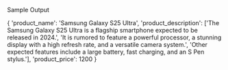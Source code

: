 Sample Output

{
	'product_name': 'Samsung Galaxy S25 Ultra', 
	'product_description': ['The Samsung Galaxy S25 Ultra is a flagship smartphone expected to be released in 	 2024.', 'It is rumored to feature a powerful processor, a stunning display with a high refresh rate, and a 	 versatile camera system.', 'Other expected features include a large battery, fast charging, and an S Pen 	 stylus.'], 
	'product_price': 1200
}
